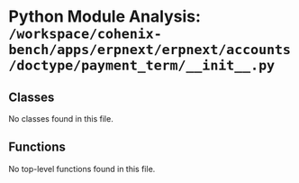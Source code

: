 # Python Module Analysis: `/workspace/cohenix-bench/apps/erpnext/erpnext/accounts/doctype/payment_term/__init__.py`

## Classes

No classes found in this file.


## Functions

No top-level functions found in this file.
